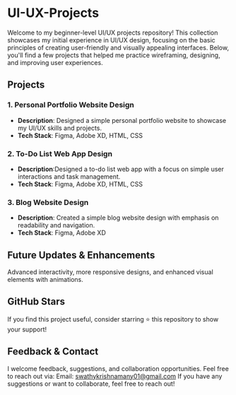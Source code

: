 # UI-UX-Projects
Welcome to my beginner-level UI/UX projects repository! This collection showcases my initial experience in UI/UX design, focusing on the basic principles of creating user-friendly and visually appealing interfaces. Below, you'll find a few projects that helped me practice wireframing, designing, and improving user experiences.

## Projects

### 1. Personal Portfolio Website Design
* **Description**: Designed a simple personal portfolio website to showcase my UI/UX skills and projects.
* **Tech Stack**: Figma, Adobe XD, HTML, CSS

### 2. To-Do List Web App Design
* **Description**:Designed a to-do list web app with a focus on simple user interactions and task management.
* **Tech Stack**: Figma, Adobe XD, HTML, CSS

### 3. Blog Website Design
* **Description**: Created a simple blog website design with emphasis on readability and navigation.
* **Tech Stack**: Figma, Adobe XD

## Future Updates & Enhancements
Advanced interactivity, more responsive designs, and enhanced visual elements with animations.

## GitHub Stars
If you find this project useful, consider starring ⭐ this repository to show your support!

## Feedback & Contact
I welcome feedback, suggestions, and collaboration opportunities. Feel free to reach out via: Email: swathykrishnamany01@gmail.com If you have any suggestions or want to collaborate, feel free to reach out! 
